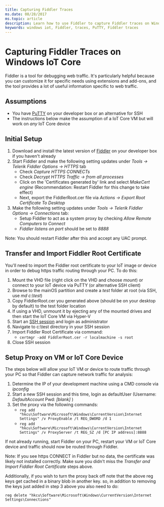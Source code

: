 ```yaml
---
title: Capturing Fiddler Traces
ms.date: 08/28/2017
ms.topic: article
description: Learn how to use Fiddler to capture Fiddler traces on Windows IoT Core.
keywords: windows iot, Fiddler, traces, PuTTY, Fiddler traces
---
```


# Capturing Fiddler Traces on Windows IoT Core

Fiddler is a tool for debugging web traffic. It's particularly helpful because you can customize it for specific needs using extensions and add-ons, and the tool provides a lot of useful information specific to web traffic.

## Assumptions 

* You have [PuTTY](http://www.putty.org/) on your developer box or an alternative for SSH
* The instructions below make the assumption of a IoT Core VM but will work on *any* IoT Core device

## Initial Setup

1. Download and install the latest version of [Fiddler](http://www.telerik.com/fiddler/) on your developer box if you haven't already
2. Start Fiddler and make the following setting updates under _Tools -> Telerik Fiddler Options -> HTTPS_ tab
	* Check _Capture HTTPS CONNECTs_
	* Check _Decrypt HTTPS Traffic -> from all processes_
	* Click on the 'Certificates generated by' link and select _MakeCert engine_ 
		(Recommendation: Restart Fiddler for this change to take effect)
	* Next, export the FiddlerRoot.cer file via _Actions -> Export Root Certificate To Desktop_
3. Make the following setting updates under _Tools -> Telerik Fiddler Options -> Connections_ tab:
	* Setup Fiddler to act as a system proxy by checking _Allow Remote Computers to Connect_
	* _Fiddler listens on port_ should be set to _8888_
  
Note: You should restart Fiddler after this and accept any UAC prompt.

## Transfer and Import Fiddler Root Certificate
You'll need to import the Fiddler root certificate to your IoT image or device in order to debug https traffic routing through your PC.  To do this:

1. Mount the VHD file (right click on the VHD and choose _mount_) or connect to your IoT device via PuTTY (or alternative SSH client)
2. Browse to the mainOS partition and create a _test_ folder at root (via SSH, use _md c:\test_)
3. Copy FiddlerRoot.cer you generated above (should be on your desktop by default) to the test folder location
4. If using a VHD, unmount it by ejecting any of the mounted drives and then start the IoT Core VM via Hyper-V
5. Start an [SSH session](../connect-your-device/ssh.md) and login as administrator 
6. Navigate to c:\test directory in your SSH session
7. Import Fiddler Root Certificate via command:
	* `certmgr -add FiddlerRoot.cer -r localmachine -s root`
8. Close SSH session


## Setup Proxy on VM or IoT Core Device
The steps below will allow your IoT VM or device to route traffic through your PC so that Fiddler can capture network traffic for analysis:

1. Determine the IP of your development machine using a CMD console via _ipconfig_
2. Start a new SSH session and this time, login as defaultUser (Username: _DefaultAccount_  Pwd: _[blank]_ )
3. Set the proxy via the following commands:
	* `reg add "hkcu\Software\Microsoft\Windows\CurrentVersion\Internet Settings" /v ProxyEnable /t REG_DWORD /d 1`
	* `reg add "hkcu\Software\Microsoft\Windows\CurrentVersion\Internet Settings" /v ProxyServer /t REG_SZ /d [PC IP address]:8888`

If not already running, start Fiddler on your PC, restart your VM or IoT Core device and traffic should now be routed through Fiddler. 

Note: If you see https CONNECT in Fiddler but no data, the certificate was likely not installed correctly. Make sure you didn't miss the _Transfer and Import Fiddler Root Certificate_ steps above.

Additionally, if you wish to turn the proxy back off note that the above reg keys get cached in a binary blob in another key. so, in addition to removing the keys just added in step 3 above you also need to do:

	reg delete "hkcu\Software\Microsoft\Windows\CurrentVersion\Internet Settings\Connections"
	
	
